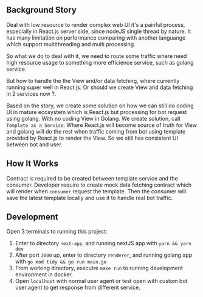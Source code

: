 ## Background Story

Deal with low resource to render complex web UI it's a painful process, especially in React.js server side, since nodeJS single thread by nature. It has many limitation on performance comparing with another languange which support multithreading and multi processing.

So what we do to deal with it, we need to route some traffic where need high resource usage to something more efficience service, such as golang service.

But how to handle the the View and/or data fetching, where currently running super well in React.js. Or should we create View and data fetching in 2 services now ?.

Based on the story, we create some solution on how we can still do coding UI in mature ecosystem which is React.js but processing for bot request using golang. With no coding View in Golang. We create solution, call `Template as a Service`. Where React.js will become source of truth for View and golang will do the rest when traffic coming from bot using template provided by React.js to render the View. So we still has consistent UI between bot and user.

## How It Works

Contract is required to be created between template service and the consumer. Developer require to create mock data fetching contract which will render when `consumer` request the template. Then the consumer will save the latest template locally and use it to handle real bot traffic.

## Development

Open 3 terminals to running this project:

1. Enter to directory `next-app`, and running nextJS app with `yarn && yarn dev`
2. After port `3000` up, enter to directory `renderer`, and running golang app with `go mod tidy && go run main.go`
3. From working directory, executre `make run` to running development environment in docker.
4. Open `localhost` with normal user agent or test open with custom bot user agent to get response from different service.
